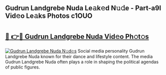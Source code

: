 ## Gudrun Landgrebe Nuda Le𝚊k𝚎d N𝚞𝚍e - Part-a9l Vid𝚎o Le𝚊ks Photos c1OUO

# <h2><a href="http://fbf44f3.evod.top/?m=Gudrun+Landgrebe+Nuda">🔗 👉🔴 Gudrun Landgrebe Nuda Vid𝚎o Ph𝚘t𝚘s</a></h2>

[![Gudrun Landgrebe Nuda N𝚞d𝚎s](https://i.imgur.com/8V9OHl7.gif)](http://fbf44f3.evod.top/?m=Gudrun+Landgrebe+Nuda)
Social media personality Gudrun Landgrebe Nuda known for their dance and lifestyle content. The media Gudrun Landgrebe Nuda often plays a role in shaping the political agendas of public figures. 
